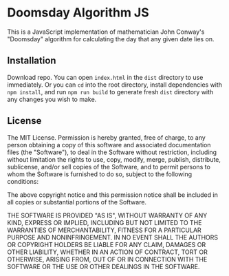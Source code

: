 # Doomsday Algorithm JS

This is a JavaScript implementation of mathematician John Conway's "Doomsday" algorithm for calculating the day that any given date lies on.

## Installation

Download repo. You can open `index.html` in the `dist` directory to use immediately. Or you can `cd` into the root directory, install dependencies with `npm install`, and run `npm run build` to generate fresh `dist` directory with any changes you wish to make.

## License

The MIT License. Permission is hereby granted, free of charge, to any person obtaining a copy of this software and associated documentation files (the "Software"), to deal in the Software without restriction, including without limitation the rights to use, copy, modify, merge, publish, distribute, sublicense, and/or sell copies of the Software, and to permit persons to whom the Software is furnished to do so, subject to the following conditions:

The above copyright notice and this permission notice shall be included in all copies or substantial portions of the Software.

THE SOFTWARE IS PROVIDED "AS IS", WITHOUT WARRANTY OF ANY KIND, EXPRESS OR IMPLIED, INCLUDING BUT NOT LIMITED TO THE WARRANTIES OF MERCHANTABILITY, FITNESS FOR A PARTICULAR PURPOSE AND NONINFRINGEMENT. IN NO EVENT SHALL THE AUTHORS OR COPYRIGHT HOLDERS BE LIABLE FOR ANY CLAIM, DAMAGES OR OTHER LIABILITY, WHETHER IN AN ACTION OF CONTRACT, TORT OR OTHERWISE, ARISING FROM, OUT OF OR IN CONNECTION WITH THE SOFTWARE OR THE USE OR OTHER DEALINGS IN THE SOFTWARE.
